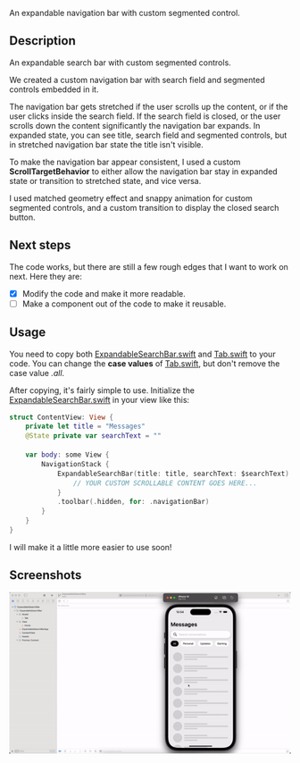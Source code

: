An expandable navigation bar with custom segmented control.

## Description
An expandable search bar with custom segmented controls. 

We created a custom navigation bar with search field and segmented controls embedded in it.

The navigation bar gets stretched if the user scrolls up the content, or if the user clicks inside the search field. 
If the search field is closed, or the user scrolls down the content significantly the navigation bar expands.
In expanded state, you can see title, search field and segmented controls, but in stretched navigation bar state
the title isn't visible.


To make the navigation bar appear consistent, I used a custom **ScrollTargetBehavior** to either allow the navigation bar
stay in expanded state or transition to stretched state, and vice versa.


I used matched geometry effect and snappy animation for custom segmented controls, and a custom transition to display the 
closed search button.

## Next steps
The code works, but there are still a few rough edges that I want to work on next. Here they are:
- [x] Modify the code and make it more readable.
- [ ] Make a component out of the code to make it reusable.

## Usage
You need to copy both [ExpandableSearchBar.swift](ExpandableSearchBar/View/ExpandableSearchBar.swift) and [Tab.swift](ExpandableSearchBar/Model/Tab.swift) to your code.
You can change the **case values** of [Tab.swift](ExpandableSearchBar/Model/Tab.swift), but don't remove the case value *.all*.

After copying, it's fairly simple to use. Initialize the [ExpandableSearchBar.swift](ExpandableSearchBar/View/ExpandableSearchBar.swift) in your view like this:

```swift
struct ContentView: View {
    private let title = "Messages"
    @State private var searchText = ""
    
    var body: some View {
        NavigationStack {
            ExpandableSearchBar(title: title, searchText: $searchText) {
                // YOUR CUSTOM SCROLLABLE CONTENT GOES HERE...
            }
            .toolbar(.hidden, for: .navigationBar)
        }
    }
}
```

I will make it a little more easier to use soon!

## Screenshots
<img src="/Screenshots/App.gif" alt="App testing gif">
